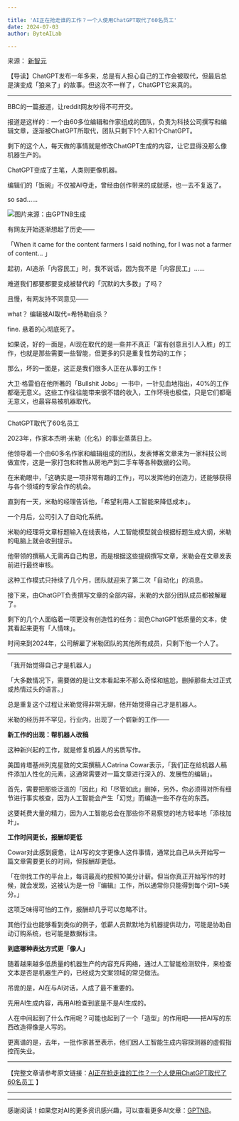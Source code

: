 ```yaml
---

title: 'AI正在抢走谁的工作？一个人使用ChatGPT取代了60名员工'
date: 2024-07-03
author: ByteAILab

---
```


来源： [新智元](https://mp.weixin.qq.com/s/XCH1VcED-kGC87BN2HlzVA)

【导读】ChatGPT发布一年多来，总是有人担心自己的工作会被取代，但最后总是演变成「狼来了」的故事。但这次不一样了，ChatGPT它来真的。

---


BBC的一篇报道，让reddit网友吵得不可开交。

报道是这样的：一个由60多位编辑和作家组成的团队，负责为科技公司撰写和编辑文章，逐渐被ChatGPT所取代，团队只剩下1个人和1个ChatGPT。

剩下的这个人，每天做的事情就是修改ChatGPT生成的内容，让它显得没那么像机器生产的。

ChatGPT变成了主笔，人类则更像机器。

编辑们的「饭碗」不仅被AI夺走，曾经由创作带来的成就感，也一去不复返了。

so sad……

![图片来源：由GPTNB生成](http://www.jesonc.com/upload/3B33CB85B496C0CB6FBA4C2BD79320AD/1719823173055/Fj1pZKr4QNyi_Zp1bd2DbJ2CEBlG.png)

有网友开始逐渐想起了历史——

「When it came for the content farmers I said nothing, for I was not a farmer of content... 」 

起初，AI追杀「内容民工」时，我不说话，因为我不是「内容民工」……

难道我们都要都要变成被替代的「沉默的大多数」了吗？

且慢，有网友持不同意见——

what？  编辑被AI取代=希特勒自杀？

fine. 悬着的心彻底死了。

如果说，好的一面是，AI现在取代的是一些并不真正「富有创意且引人入胜」的工作，也就是那些需要一些智能，但更多的只是重复性劳动的工作；

那么，坏的一面是，这正是我们很多人正在从事的工作！

大卫·格雷伯在他所著的「Bullshit Jobs」一书中，一针见血地指出，40%的工作都毫无意义。这些工作往往能带来很不错的收入，工作环境也极佳，只是它们都毫无意义，也最容易被机器取代。

---

ChatGPT取代了60名员工

2023年，作家本杰明·米勒（化名）的事业蒸蒸日上。

他领导着一个由60多名作家和编辑组成的团队，发表博客文章来为一家科技公司做宣传，这是一家打包和转售从房地产到二手车等各种数据的公司。

在米勒眼中，「这确实是一项非常有趣的工作」，可以发挥他的创造力，还能够获得与各个领域的专家合作的机会。

直到有一天，米勒的经理告诉他，「希望利用人工智能来降低成本」。

一个月后，公司引入了自动化系统。

米勒的经理将文章标题输入在线表格，人工智能模型就会根据标题生成大纲，米勒的电脑上就会收到提示。

他带领的撰稿人无需再自己构思，而是根据这些提纲撰写文章，米勒会在文章发表前进行最终审核。

这种工作模式只持续了几个月，团队就迎来了第二次「自动化」的消息。

接下来，由ChatGPT负责撰写文章的全部内容，米勒的大部分团队成员都被解雇了。

剩下的几个人面临着一项更没有创造性的任务：润色ChatGPT低质量的文本，使其看起来更有「人情味」。

时间来到2024年，公司解雇了米勒团队的其他所有成员，只剩下他一个人了。

---

「我开始觉得自己才是机器人」

「大多数情况下，需要做的是让文本看起来不那么奇怪和尴尬，删掉那些太过正式或热情过头的语言。」

总是重复这个过程让米勒觉得非常无聊，他开始觉得自己才是机器人。

米勒的经历并不罕见，行业内，出现了一个崭新的工作——

**新工作的出现：帮机器人改稿**

这种新兴起的工作，就是修复机器人的劣质写作。

美国肯塔基州列克星敦的文案撰稿人Catrina Cowar表示，「我们正在给机器人稿件添加人性化的元素，这通常需要对一篇文章进行深入的、发展性的编辑」。

首先，需要把那些泛滥的「因此」和「尽管如此」删掉，另外，你必须得对所有细节进行事实核查，因为人工智能会产生「幻觉」而编造一些不存在的东西。

这要耗费大量的精力，因为人工智能总会在那些你不易察觉的地方轻率地「添枝加叶」。

**工作时间更长，报酬却更低**

Cowar对此感到疲惫，让AI写的文字更像人这件事情，通常比自己从头开始写一篇文章需要更长的时间，但报酬却更低。

「在你找工作的平台上，每词最高约按照10美分计薪。但当你真正开始写作的时候，就会发现，这被认为是一份『编辑』工作，所以通常你只能得到每个词1~5美分。」

这项乏味得可怕的工作，报酬却几乎可以忽略不计。

其他行业也能够看到类似的例子，低薪人员默默地为机器提供动力，可能是协助自动订购系统，也可能是数据标注。

**到底哪种表达方式更「像人」**

随着越来越多低质量的机器生产的内容充斥网络，通过人工智能检测软件，来检查文本是否是机器生产的，已经成为文案领域的常见做法。

吊诡的是，AI在与AI对话，人成了最不重要的。

先用AI生成内容，再用AI检查到底是不是AI生成的。

人在中间起到了什么作用呢？可能也起到了一个「造型」的作用吧——把AI写的东西改造得像是人写的。

更离谱的是，去年，一批作家甚至表示，他们因人工智能生成内容探测器的虚假指控而失业。

---

【完整文章请参考原文链接：[AI正在抢走谁的工作？一个人使用ChatGPT取代了60名员工](https://www.aixinzhijie.com/article/6846186) 】

---
---
感谢阅读！如果您对AI的更多资讯感兴趣，可以查看更多AI文章：[GPTNB](https://gptnb.com)。